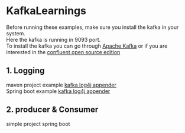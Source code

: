 # KafkaLearnings

Before running these examples, make sure you install the kafka in your system.</br>
Here the kafka is running in 9093 port.</br>
To install the kafka you can go through [Apache Kafka](https://kafka.apache.org/quickstart) or if you are interested in the [confluent open source edition](https://docs.confluent.io/3.3.0/installation/installing_cp.html)



## 1. Logging
maven project example [kafka log4j appender](https://github.com/sanit4u/KafkaLearnings/tree/master/test) </br>
Spring boot example [kafka log4j appender](https://github.com/sanit4u/KafkaLearnings/tree/master/com.demo.test.elk) </br>


## 2. producer & Consumer
simple project
spring boot
